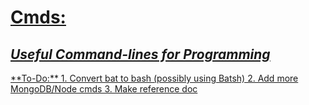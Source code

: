 <h1><strong><a href = "https://github.com/Sondro/Cmds">Cmds:</strong></h1><h2> <i>Useful Command-lines for Programming</i></h2>
**To-Do:**
1. Convert bat to bash (possibly using Batsh)
2. Add more MongoDB/Node cmds
3. Make reference doc
